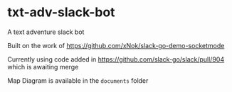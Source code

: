 # txt-adv-slack-bot

A text adventure slack bot

Built on the work of <https://github.com/xNok/slack-go-demo-socketmode>

Currently using code added in <https://github.com/slack-go/slack/pull/904> which is awaiting merge

Map Diagram is available in the `documents` folder
